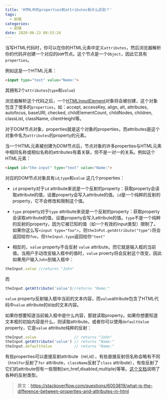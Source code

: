 ```yaml
---
title: 'HTML中的properties和attributes有什么区别？'
tags:
  - 前端
categories:
  - 前端
date: 2020-06-23 08:53:24
---
```


当写HTML代码时，你可以在你的HTML元素中定义`attributes`，然后浏览器解析你的代码并创建一个对应的`DOM`节点。这个节点是一个`Object`，因此它具有`properties`。

<!-- more -->

例如这是一个HTML元素：

```html
<input type="text" value="Name:">
```
其拥有2个`attributes`(`type`和`value`)

浏览器解析这个代码之后，一个[HTMLInputElement](https://developer.mozilla.org/en-US/docs/Web/API/HTMLInputElement)对象将会被创建，这个对象包含了很多的`properties`，如：accept, accessKey, align, alt, attributes, autofocus, baseURI, checked, childElementCount, childNodes, children, classList, className, clientHeight等。

对于DOM节点对象，properties就是这个对象的properties，而attributes是这个对象中名为`attributes`的property的元素。

当一个HTML元素被创建为DOM节点后，节点对象的许多properties与HTML元素中相同名称或相似名称的attributes有着关联，但不是一对一的关系。例如这个HTML元素：

```html
<input id="the-input" type="text" value="Name:">
```

对应的DOM节点对象具有`id`,`type`和`value` 这几个properties：

- `id` property对于`id` attribute来说是一个反射的property：获取property会读取attribute的值，设置property会写入attribute的值。`id`是一个纯粹的反射的property，它不会修改和限制这个值。

- `type` property对于`type` attribute来说是一个反射的property：获取property会读取attribute的值，设置property会写入attribute的值。`type`不是一个纯粹的反射的property，因为它被已知的值（如一个有效的input类型）限制了。如果你这么写`<input type="foo">`，则`theInPut.getAttribute("type")`将会返回给你`foo`，但`theInput.type`返回给你`"text"`

- 相反的，`value` property不会反射 `value` attribute。而它就是输入框的当前值。当用户手动改变输入框中的值时，`value` proerty将会反射这个改变，因此如果用户输入`John`到输入框中：

```javascript
theInput.value //returns "John"
```
而
```javascript
theInput.getAttribute('value')//returns "Name:"
```

`value` property反射输入框中当前的文本内容，而`value`attribute包含了HTML代码中`value` attribute的`初始`的文本内容。

如果你想要知道当前输入框中是什么内容，那就读取property。如果你想要知道文本框的初始内容是什么，则读取attribute。或者你可以使用`defaultValue` property，它是`value` attribute纯粹的反射：

```javascript
theInput.value                 // returns "John"
theInput.getAttribute('value') // returns "Name:"
theInput.defaultValue          // returns "Name:"
```

有些properties可以直接反射attribute（rel,id），有些直接反射但名称会略有不同（`htmlFor`反射了`for` attribute，`className`反射了`class` attribute），有些反射了它们的attribute但有一些限制(src,href,disabled,multiple)等等。[这个文档](https://www.w3.org/TR/html5/infrastructure.html#reflect)说明了各种的反射类型。


> 原文：https://stackoverflow.com/questions/6003819/what-is-the-difference-between-properties-and-attributes-in-html